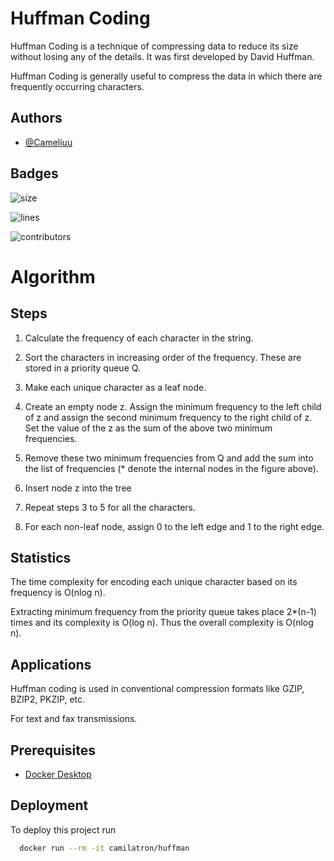 
# Huffman Coding

Huffman Coding is a technique of compressing data to reduce its size without losing any of the details. It was first developed by David Huffman.

Huffman Coding is generally useful to compress the data in which there are frequently occurring characters. 

## Authors

- [@Cameliuu](https://www.github.com/Cameliuu)


## Badges



![size](https://img.shields.io/github/repo-size/Cameliuu/huffman-coding)

![lines](https://img.shields.io/tokei/lines/github/Cameliuu/huffman-coding)

![contributors](https://img.shields.io/github/contributors/Cameliuu/huffman-coding)

# Algorithm

## Steps
1. Calculate the frequency of each character in the string. 

2. Sort the characters in increasing order of the frequency. These are stored in a priority queue Q.

3. Make each unique character as a leaf node.

4. Create an empty node z. Assign the minimum frequency to the left child of z and assign the second minimum frequency to the right child of z. Set the value of the z as the sum of the above two minimum frequencies. 

5. Remove these two minimum frequencies from Q and add the sum into the list of frequencies (* denote the internal nodes in the figure above).

6. Insert node z into the tree

7. Repeat steps 3 to 5 for all the characters. 
8. For each non-leaf node, assign 0 to the left edge and 1 to the right edge. 

## Statistics

The time complexity for encoding each unique character based on its frequency is O(nlog n).

Extracting minimum frequency from the priority queue takes place 2*(n-1) times and its complexity is O(log n). Thus the overall complexity is O(nlog n).

## Applications

Huffman coding is used in conventional compression formats like GZIP, BZIP2, PKZIP, etc.

For text and fax transmissions.

## Prerequisites
* [Docker Desktop](https://www.docker.com/)
## Deployment
To deploy this project run

```bash
  docker run --rm -it camilatron/huffman
```

